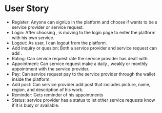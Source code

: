 # User Story

- Register: Anyone can signUp in the platform and choose if wants to be a service provider or service request.
- Login: After choosing , is moving to the login page to enter the platform with his own service.
- Logout: As user, I can logout from the platform.
- Add inquiry or quesion: Both a service provider and service request can add .
- Rating: Can service request rate the service provider has dealt with.
- Appointment: Can service request make a daily , weakly or monthly appointment with the service provider.
- Pay: Can service request pay to the service provider through the wallet inside the platform.
- Add post: Can service provider add post that includes picture, name, region, and description of his work.
- Reminder: Gets reminder of his appointments
- Status:  service provider has a status to let other service requests know if it is busy or available.
